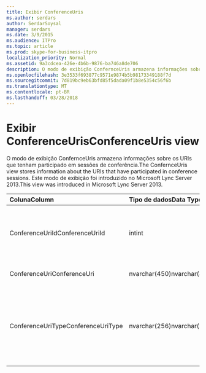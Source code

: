 ```yaml
---
title: Exibir ConferenceUris
ms.author: serdars
author: SerdarSoysal
manager: serdars
ms.date: 3/9/2015
ms.audience: ITPro
ms.topic: article
ms.prod: skype-for-business-itpro
localization_priority: Normal
ms.assetid: 9a3cdcea-426e-4b6b-9876-ba746a8de706
description: O modo de exibição ConfernceUris armazena informações sobre os URIs que tenham participado em sessões de conferência. Este modo de exibição foi introduzido no Microsoft Lync Server 2013.
ms.openlocfilehash: 3e3533f693877c9571e9874b5b98173349188f7d
ms.sourcegitcommit: 7d819bc9eb63bfd85f5dada09f1b8e5354c56f6b
ms.translationtype: MT
ms.contentlocale: pt-BR
ms.lasthandoff: 03/28/2018
---
```

# <a name="conferenceuris-view"></a><span data-ttu-id="6498d-104">Exibir ConferenceUris</span><span class="sxs-lookup"><span data-stu-id="6498d-104">ConferenceUris view</span></span>
 
<span data-ttu-id="6498d-105">O modo de exibição ConfernceUris armazena informações sobre os URIs que tenham participado em sessões de conferência.</span><span class="sxs-lookup"><span data-stu-id="6498d-105">The ConfernceUris view stores information about the URIs that have participated in conference sessions.</span></span> <span data-ttu-id="6498d-106">Este modo de exibição foi introduzido no Microsoft Lync Server 2013.</span><span class="sxs-lookup"><span data-stu-id="6498d-106">This view was introduced in Microsoft Lync Server 2013.</span></span>
  
|<span data-ttu-id="6498d-107">**Coluna**</span><span class="sxs-lookup"><span data-stu-id="6498d-107">**Column**</span></span>|<span data-ttu-id="6498d-108">**Tipo de dados**</span><span class="sxs-lookup"><span data-stu-id="6498d-108">**Data Type**</span></span>|<span data-ttu-id="6498d-109">**Detalhes**</span><span class="sxs-lookup"><span data-stu-id="6498d-109">**Details**</span></span>|
|:-----|:-----|:-----|
|<span data-ttu-id="6498d-110">ConferenceUriId</span><span class="sxs-lookup"><span data-stu-id="6498d-110">ConferenceUriId</span></span>  <br/> |<span data-ttu-id="6498d-111">int</span><span class="sxs-lookup"><span data-stu-id="6498d-111">int</span></span>  <br/> |<span data-ttu-id="6498d-112">Número exclusivo que identifica o URI de conferência.</span><span class="sxs-lookup"><span data-stu-id="6498d-112">Unique number identifying the conference URI.</span></span>  <br/> |
|<span data-ttu-id="6498d-113">ConferenceUri</span><span class="sxs-lookup"><span data-stu-id="6498d-113">ConferenceUri</span></span>  <br/> |<span data-ttu-id="6498d-114">nvarchar(450)</span><span class="sxs-lookup"><span data-stu-id="6498d-114">nvarchar(450)</span></span>  <br/> |<span data-ttu-id="6498d-115">URI da conferência.</span><span class="sxs-lookup"><span data-stu-id="6498d-115">URI of the conference.</span></span>  <br/> |
|<span data-ttu-id="6498d-116">ConferenceUriType</span><span class="sxs-lookup"><span data-stu-id="6498d-116">ConferenceUriType</span></span>  <br/> |<span data-ttu-id="6498d-117">nvarchar(256)</span><span class="sxs-lookup"><span data-stu-id="6498d-117">nvarchar(256)</span></span>  <br/> |<span data-ttu-id="6498d-118">URI do tipo de conferência.</span><span class="sxs-lookup"><span data-stu-id="6498d-118">Type of conference URI.</span></span> <span data-ttu-id="6498d-119">Consulte a [tabela UriTypes](uritypes.md) para obter mais informações.</span><span class="sxs-lookup"><span data-stu-id="6498d-119">See the [UriTypes table](uritypes.md) for more information.</span></span> <br/> |
   

